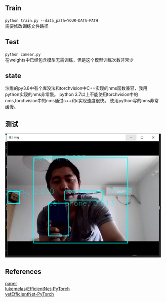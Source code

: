 ## Train
`python train.py --data_path=YOUR-DATA-PATH`  
 需要修改训练文件路径 
 
## Test
`python camear.py`    
在weights中已经包含模型无需训练，但是这个模型训练次数非常少
## state
沙雕的py3.8中有个库没法和torchvision中C++实现的nms函数兼容，我用python实现的nms非常慢。
python 3.7以上不能使用torchvision中的nms,torchvision中的nms通过c++和c实现速度很快。
使用python写的nms非常缓慢。
## 测试
![tt.png](/img/tt.png)
## References  
[paper](https://arxiv.org/abs/1911.09070)  
[lukemelas/EfficientNet-PyTorch](https://github.com/lukemelas/EfficientNet-PyTorch)  
[yetEfficientNet-PyTorch ](https://github.com/zylo117/Yet-Another-Efficient-Pytorch)  
